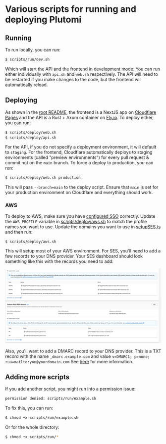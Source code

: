 # Various scripts for running and deploying Plutomi

## Running

To run locally, you can run:

```bash
$ scripts/run/dev.sh
```

Which will start the API and the frontend in development mode. You can run either individually with `api.sh` and `web.sh` respectively. The API will need to be restarted if you make changes to the code, but the frontend will automatically reload.

## Deploying

As shown in the [root README](../README.md), the frontend is a NextJS app on [Cloudflare Pages](https://developers.cloudflare.com/pages/framework-guides/deploy-a-nextjs-site/) and the API is a Rust + Axum container on [Fly.io](https://fly.io/docs/speedrun/). To deploy either, you can run:

```bash
$ scripts/deploy/web.sh
$ scripts/deploy/api.sh
```

For the API, if you do not specify a deployment environment, it will default to `staging`. For the frontend, Cloudflare automatically deploys to staging environments (called "preview environments") for every pull request & commit not on the `main` branch. To force a deploy to production, you can run:

```bash
$ scripts/deploy/web.sh production
```

This will pass `--branch=main` to the deploy script. Ensure that `main` is set for your production environment on Cloudflare and everything should work.

### AWS

To deploy to AWS, make sure you have [configured SSO](https://docs.aws.amazon.com/cli/latest/userguide/cli-configure-sso.html) correctly. Update the `AWS_PROFILE` variable in [scripts/deploy/aws.sh](deploy/aws.sh) to match the profile names you want to use. Update the domains you want to use in [setupSES.ts](../packages/aws/lib/setupSES.ts) and then run:

```bash
$ scripts/deploy/aws.sh
```

This will setup most of your AWS environment. For SES, you'll need to add a few records to your DNS provider. Your SES dashboard should look something like this with the records you need to add:

![SES DNS Records](../images//ses-setup.png)

Also, you'll want to add a DMARC record to your DNS provider. This is a TXT record with the name `_dmarc.example.com` and value `v=DMARC1; p=none; rua=mailto:you@yourdomain.com`
See [here](https://docs.aws.amazon.com/ses/latest/dg/send-email-authentication-dmarc.html) for more information.

## Adding more scripts

If you add another script, you might run into a permission issue:

```bash
permission denied: scripts/run/example.sh
```

To fix this, you can run:

```bash
$ chmod +x scripts/run/example.sh
```

Or for the whole directory:

```bash
$ chmod +x scripts/run/*
```
